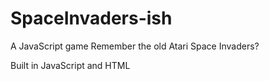 # SpaceInvaders-ish
A JavaScript game
Remember the old Atari Space Invaders? 

Built in JavaScript and HTML

